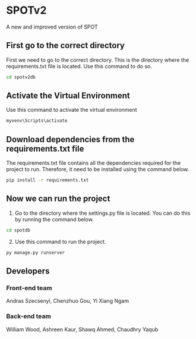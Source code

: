 # SPOTv2 
A new and improved version of SPOT


## First go to the correct directory
First we need to go to the correct directory. This is the directory where the requirements.txt file is located. Use this command to do so.

```bash
cd spotv2db
```

## Activate the Virtual Environment
Use this command to activate the virtual environment

```bash
myvenv\Scripts\activate
```

## Download dependencies from the requirements.txt file 
The requirements.txt file contains all the dependencies required for the project to run. Therefore, it need to be installed using the command below.

```bash
pip install -r requirements.txt
```

## Now we can run the project
1. Go to the directory where the settings.py file is located. You can do this by running the command below. 

```bash
cd spotdb
```

2. Use this command to run the project.

```bash
py manage.py runserver
```

## Developers
### Front-end team
Andras Szecsenyi, Chenzhuo Gou, Yi Xiang Ngam
### Back-end team
William Wood, Ashreen Kaur, Shawq Ahmed, Chaudhry Yaqub 


